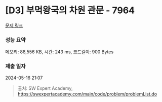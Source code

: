 # [D3] 부먹왕국의 차원 관문 - 7964 

[문제 링크](https://swexpertacademy.com/main/code/problem/problemDetail.do?contestProbId=AWuSgKpqmooDFASy) 

### 성능 요약

메모리: 88,556 KB, 시간: 243 ms, 코드길이: 900 Bytes

### 제출 일자

2024-05-16 21:07



> 출처: SW Expert Academy, https://swexpertacademy.com/main/code/problem/problemList.do